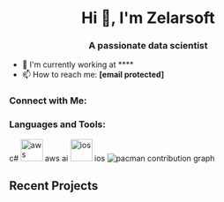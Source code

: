 <h1 align="center">Hi 👋, I'm Zelarsoft</h1>
<h3 align="center">A passionate data scientist</h3>



- 🔭 I'm currently working at ****
- 📫 How to reach me: **[email protected]**

<h3 align="left">Connect with Me:</h3>


<h3 align="left">Languages and Tools:</h3>
c#
<img src="https://media3.giphy.com/media/YrZECW1GgBkqat6F0B/giphy.gif" width="40" height="40" alt="aws"/> aws
ai
<img src="https://media3.giphy.com/media/JO7XJ5SSQLVHjVKSws/giphy.gif" width="40" height="40" alt="ios"/> ios

<picture>
  <source media="(prefers-color-scheme: dark)" srcset="https://raw.githubusercontent.com/lakshmojizelar/lakshmojizelar/output/pacman-contribution-graph-dark.svg">
  <source media="(prefers-color-scheme: light)" srcset="https://raw.githubusercontent.com/lakshmojizelar/lakshmojizelar/output/pacman-contribution-graph.svg">
  <img alt="pacman contribution graph" src="https://raw.githubusercontent.com/lakshmojizelar/lakshmojizelar/output/pacman-contribution-graph.svg">
</picture>

###

## Recent Projects

